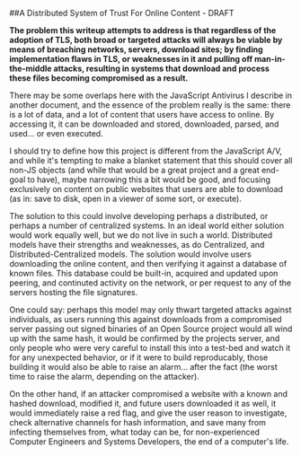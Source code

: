 ##A Distributed System of Trust For Online Content - DRAFT

**The problem this writeup attempts to address is that regardless of the adoption of TLS, both broad or targeted attacks will always be viable by means of breaching networks, servers, download sites; by finding implementation flaws in TLS, or weaknesses in it and pulling off man-in-the-middle attacks, resulting in systems that download and process these files becoming compromised as a result.**

There may be some overlaps here with the JavaScript Antivirus I describe in another document, and the essence of the problem really is the same: there is a lot of data, and a lot of content that users have access to online. By accessing it, it can be downloaded and stored, downloaded, parsed, and used... or even executed.

I should try to define how this project is different from the JavaScript A/V, and while it's tempting to make a blanket statement that this should cover all non-JS objects (and while that would be a great project and a great end-goal to have), maybe narrowing this a bit would be good, and focusing exclusively on content on public websites that users are able to download (as in: save to disk, open in a viewer of some sort, or execute).

The solution to this could involve developing perhaps a distributed, or perhaps a number of centralized systems. In an ideal world either solution would work equally well, but we do not live in such a world. Distributed models have their strengths and weaknesses, as do Centralized, and Distributed-Centralized models. The solution would involve users downloading the online content, and then verifying it against a database of known files. This database could be built-in, acquired and updated upon peering, and continuted activity on the network, or per request to any of the servers hosting the file signatures.


One could say: perhaps this model may only thwart targeted attacks against individuals, as users running this against downloads from a compromised server passing out signed binaries of an Open Source project would all wind up with the same hash, it would be confirmed by the projects server, and only people who were very careful to install this into a test-bed and watch it for any unexpected behavior, or if it were to build reproducably, those building it would also be able to raise an alarm... after the fact (the worst time to raise the alarm, depending on the attacker).

On the other hand, if an attacker compromised a website with a known and hashed download, modified it, and future users downloaded it as well, it would immediately raise a red flag, and give the user reason to investigate, check alternative channels for hash information, and save many from infecting themselves from, what today can be, for non-experienced Computer Engineers and Systems Developers, the end of a computer's life.
